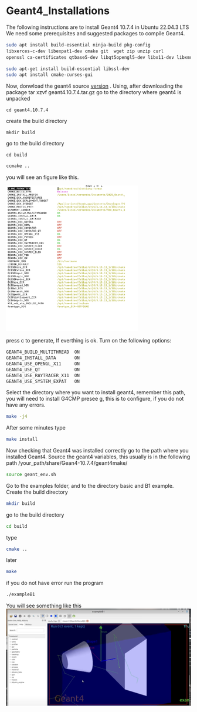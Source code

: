 # Geant4_Installations
The following instructions are to install Geant4 10.7.4 in Ubuntu 22.04.3 LTS
We need some prerequisites and suggested packages to compile Geant4.
```bash
sudo apt install build-essential ninja-build pkg-config
libxerces-c-dev libexpat1-dev cmake git  wget zip unzip curl
openssl ca-certificates qtbase5-dev libqt5opengl5-dev libx11-dev libxmu-dev libgl1-mesa-glx qt3d5-dev libxcb-xkb-dev
```
```bash
sudo apt-get install build-essential libssl-dev
sudo apt install cmake-curses-gui
```
Now, donwload the geant4 source [version](https://geant4.web.cern.ch/download/10.7.4.html) . Using, after downloading the package
tar xzvf geant4.10.7.4.tar.gz
go to the directory where geant4 is unpacked
```
cd geant4.10.7.4
```
create the build directory 
```
mkdir build
```
go to the build directory
```
cd build
```
```bash
ccmake ..
```
you will see an figure like this.

![Workflow Diagram](Gean4_installation.png)


press c to generate, If everthing is ok.
Turn on the following options:
```
GEANT4_BUILD_MULTITHREAD  ON
GEANT4_INSTALL_DATA       ON
GEANT4_USE_OPENGL_X11     ON
GEANT4_USE_QT             ON
GEANT4_USE_RAYTRACER_X11  ON
GEANT4_USE_SYSTEM_EXPAT   ON
```


Select the directory where you want to install geant4, remember this path, you will need to install G4CMP
presee g, this is to configure, if you do not have any errors.

```bash
make -j4
```
After some minutes type
```bash
make install
```
Now checking that Geant4 was installed correctly
go to the path where you installed Geant4. Source the geant4 variables, this usually is in the following path /your_path/share/Gean4-10.7.4/geant4make/
```bash
source geant_env.sh
```
Go to the examples folder, and to the directory basic and B1 example.
Create the build directory
```bash
mkdir build
```
go to the build directory 
```bash
cd build
```
type 
```bash
cmake ..
```
later 
```bash
make
```
if you do not have error run the program 
```bash
./exampleB1
```
You will see something like this 
![Workflow Diagram](B1_example.png)











